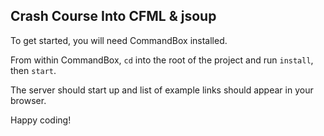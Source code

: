 ## Crash Course Into CFML &amp; jsoup

To get started, you will need CommandBox installed.

From within CommandBox, `cd` into the root of the project and run `install`, then `start`.

The server should start up and list of example links should appear in your browser.

Happy coding!